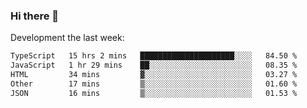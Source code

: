 ### Hi there 👋

Development the last week:
<!--START_SECTION:waka-->

```txt
TypeScript   15 hrs 2 mins   █████████████████████░░░░   84.50 %
JavaScript   1 hr 29 mins    ██░░░░░░░░░░░░░░░░░░░░░░░   08.35 %
HTML         34 mins         ▓░░░░░░░░░░░░░░░░░░░░░░░░   03.27 %
Other        17 mins         ▒░░░░░░░░░░░░░░░░░░░░░░░░   01.60 %
JSON         16 mins         ▒░░░░░░░░░░░░░░░░░░░░░░░░   01.53 %
```

<!--END_SECTION:waka-->

<!--
**JASONPANGGO/jasonpanggo** is a ✨ _special_ ✨ repository because its `README.md` (this file) appears on your GitHub profile.

Here are some ideas to get you started:

- 🔭 I’m currently working on ...
- 🌱 I’m currently learning ...
- 👯 I’m looking to collaborate on ...
- 🤔 I’m looking for help with ...
- 💬 Ask me about ...
- 📫 How to reach me: ...
- 😄 Pronouns: ...
- ⚡ Fun fact: ...
-->
